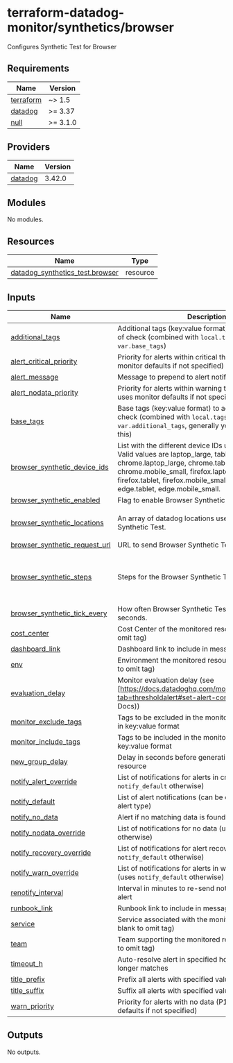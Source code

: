 # terraform-datadog-monitor/synthetics/browser

Configures Synthetic Test for Browser

<!-- BEGIN_TF_DOCS -->
## Requirements

| Name | Version |
|------|---------|
| <a name="requirement_terraform"></a> [terraform](#requirement\_terraform) | ~> 1.5 |
| <a name="requirement_datadog"></a> [datadog](#requirement\_datadog) | >= 3.37 |
| <a name="requirement_null"></a> [null](#requirement\_null) | >= 3.1.0 |

## Providers

| Name | Version |
|------|---------|
| <a name="provider_datadog"></a> [datadog](#provider\_datadog) | 3.42.0 |

## Modules

No modules.

## Resources

| Name | Type |
|------|------|
| [datadog_synthetics_test.browser](https://registry.terraform.io/providers/datadog/datadog/latest/docs/resources/synthetics_test) | resource |

## Inputs

| Name | Description | Type | Default | Required |
|------|-------------|------|---------|:--------:|
| <a name="input_additional_tags"></a> [additional\_tags](#input\_additional\_tags) | Additional tags (key:value format) to add to this type of check (combined with `local.tags` and `var.base_tags`) | `list(string)` | `[]` | no |
| <a name="input_alert_critical_priority"></a> [alert\_critical\_priority](#input\_alert\_critical\_priority) | Priority for alerts within critical threshold (P1-P5, uses monitor defaults if not specified) | `string` | `null` | no |
| <a name="input_alert_message"></a> [alert\_message](#input\_alert\_message) | Message to prepend to alert notifications | `string` | `"Alert"` | no |
| <a name="input_alert_nodata_priority"></a> [alert\_nodata\_priority](#input\_alert\_nodata\_priority) | Priority for alerts within warning threshold (P1-P5, uses monitor defaults if not specified) | `string` | `null` | no |
| <a name="input_base_tags"></a> [base\_tags](#input\_base\_tags) | Base tags (key:value format) to add to this type of check (combined with `local.tags` and `var.additional_tags`, generally you should not change this) | `list(string)` | <pre>[<br>  "resource:apigateway"<br>]</pre> | no |
| <a name="input_browser_synthetic_device_ids"></a> [browser\_synthetic\_device\_ids](#input\_browser\_synthetic\_device\_ids) | List with the different device IDs used to run the test. Valid values are laptop\_large, tablet, mobile\_small, chrome.laptop\_large, chrome.tablet, chrome.mobile\_small, firefox.laptop\_large, firefox.tablet, firefox.mobile\_small, edge.laptop\_large, edge.tablet, edge.mobile\_small. | `list(string)` | <pre>[<br>  "laptop_large"<br>]</pre> | no |
| <a name="input_browser_synthetic_enabled"></a> [browser\_synthetic\_enabled](#input\_browser\_synthetic\_enabled) | Flag to enable Browser Synthetic Test. | `bool` | `true` | no |
| <a name="input_browser_synthetic_locations"></a> [browser\_synthetic\_locations](#input\_browser\_synthetic\_locations) | An array of datadog locations used to run Browser Synthetic Test. | `list(string)` | <pre>[<br>  "aws:us-east-1"<br>]</pre> | no |
| <a name="input_browser_synthetic_request_url"></a> [browser\_synthetic\_request\_url](#input\_browser\_synthetic\_request\_url) | URL to send Browser Synthetic Test requests to. | `string` | n/a | yes |
| <a name="input_browser_synthetic_steps"></a> [browser\_synthetic\_steps](#input\_browser\_synthetic\_steps) | Steps for the Browser Synthetic Test to take. | <pre>list(object({<br>    name   = string<br>    type   = string<br>    params = object(map)<br>  }))</pre> | n/a | yes |
| <a name="input_browser_synthetic_tick_every"></a> [browser\_synthetic\_tick\_every](#input\_browser\_synthetic\_tick\_every) | How often Browser Synthetic Test should run in seconds. | `number` | `900` | no |
| <a name="input_cost_center"></a> [cost\_center](#input\_cost\_center) | Cost Center of the monitored resource (leave blank to omit tag) | `string` | `null` | no |
| <a name="input_dashboard_link"></a> [dashboard\_link](#input\_dashboard\_link) | Dashboard link to include in message | `string` | `null` | no |
| <a name="input_env"></a> [env](#input\_env) | Environment the monitored resource is in (leave blank to omit tag) | `string` | n/a | yes |
| <a name="input_evaluation_delay"></a> [evaluation\_delay](#input\_evaluation\_delay) | Monitor evaluation delay (see [https://docs.datadoghq.com/monitors/configuration/?tab=thresholdalert#set-alert-conditions](Datadog Docs)) | `number` | `900` | no |
| <a name="input_monitor_exclude_tags"></a> [monitor\_exclude\_tags](#input\_monitor\_exclude\_tags) | Tags to be excluded in the monitoring query. Specify in key:value format | `list(string)` | `[]` | no |
| <a name="input_monitor_include_tags"></a> [monitor\_include\_tags](#input\_monitor\_include\_tags) | Tags to be included in the monitoring query. Specify in key:value format | `list(string)` | `[]` | no |
| <a name="input_new_group_delay"></a> [new\_group\_delay](#input\_new\_group\_delay) | Delay in seconds before generating alerts for a new resource | `number` | `300` | no |
| <a name="input_notify_alert_override"></a> [notify\_alert\_override](#input\_notify\_alert\_override) | List of notifications for alerts in critical threshold (uses `notify_default` otherwise) | `list(string)` | `[]` | no |
| <a name="input_notify_default"></a> [notify\_default](#input\_notify\_default) | List of alert notifications (can be overridden based on alert type) | `list(string)` | n/a | yes |
| <a name="input_notify_no_data"></a> [notify\_no\_data](#input\_notify\_no\_data) | Alert if no matching data is found | `bool` | `false` | no |
| <a name="input_notify_nodata_override"></a> [notify\_nodata\_override](#input\_notify\_nodata\_override) | List of notifications for no data (uses `notify_default` otherwise) | `list(string)` | `[]` | no |
| <a name="input_notify_recovery_override"></a> [notify\_recovery\_override](#input\_notify\_recovery\_override) | List of notifications for alert recovery (uses `notify_default` otherwise) | `list(string)` | `[]` | no |
| <a name="input_notify_warn_override"></a> [notify\_warn\_override](#input\_notify\_warn\_override) | List of notifications for alerts in warning threshold (uses `notify_default` otherwise) | `list(string)` | `[]` | no |
| <a name="input_renotify_interval"></a> [renotify\_interval](#input\_renotify\_interval) | Interval in minutes to re-send notifications about an alert | `number` | `0` | no |
| <a name="input_runbook_link"></a> [runbook\_link](#input\_runbook\_link) | Runbook link to include in message | `string` | `null` | no |
| <a name="input_service"></a> [service](#input\_service) | Service associated with the monitored resource (leave blank to omit tag) | `string` | `null` | no |
| <a name="input_team"></a> [team](#input\_team) | Team supporting the monitored resource (leave blank to omit tag) | `string` | `null` | no |
| <a name="input_timeout_h"></a> [timeout\_h](#input\_timeout\_h) | Auto-resolve alert in specified hours if condition no longer matches | `number` | `0` | no |
| <a name="input_title_prefix"></a> [title\_prefix](#input\_title\_prefix) | Prefix all alerts with specified value in brackets | `string` | `null` | no |
| <a name="input_title_suffix"></a> [title\_suffix](#input\_title\_suffix) | Suffix all alerts with specified value in parenthesis | `string` | `null` | no |
| <a name="input_warn_priority"></a> [warn\_priority](#input\_warn\_priority) | Priority for alerts with no data (P1-P5, uses monitor defaults if not specified) | `string` | `null` | no |

## Outputs

No outputs.
<!-- END_TF_DOCS -->